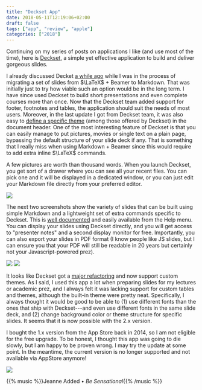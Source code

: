 ```yaml
---
title: "Deckset App"
date: 2018-05-11T12:19:06+02:00
draft: false
tags: ["app", "review", "apple"]
categories: ["2018"]
---
```


Continuing on my series of posts on applications I like (and use most of the time), here is [Deckset](https://www.decksetapp.com), a simple yet effective application to build and deliver gorgeous slides.

<!--more-->

I already discussed Decket [a while ago](/post/from-beamer-to-deckset) while I was in the process of migrating a set of slides from $\LaTeX$ + Beamer to Markdown. That was initially just to try how viable such an option would be in the long term. I have since used Deckset to build short presentations and even complete courses more than once. Now that the Deckset team added support for footer, footnotes and tables, the application should suit the needs of most users. Moreover, in the last update I got from Deckset team, it was also easy to [define a specific theme](https://docs.decksetapp.com/English.lproj/Customization/01-configuration-commands.html) (among those offered by Deckset) in the document header. One of the most interesting feature of Deckset is that you can easily manage to put pictures, movies or single text on a plain page, bypassing the default structure of your slide deck if any. That is something that I really miss when using Markdown + Beamer since this would require to add extra inline $\LaTeX$ commands.

A few pictures are worth than thousand words. When you launch Deckset, you get sort of a drawer where you can see all your recent files. You can pick one and it will be displayed in a dedicated window, or you can just edit your Markdown file directly from your preferred editor.

![](/img/2018-05-11-12-34-32.png)

The next two screenshots show the variety of slides that can be built using simple Markdown and a lightweight set of extra commands specific to Deckset. This is [well documented](https://www.decksetapp.com/help/) and easily available from the Help menu. You can display your slides using Deckset directly, and you will get access to "presenter notes" and a second display monitor for free. Importantly, you can also export your slides in PDF format (I know people like JS slides, but I can ensure you that your PDF will still be readable in 20 years but certainly not your Javascript-powered prez).

![](/img/2018-05-11-12-34-42.png)
![](/img/2018-05-11-12-35-42.png)

It looks like Deckset got a [major refactoring](https://www.decksetapp.com/2/) and now support custom themes. As I said, I used this app a lot when preparing slides for my lectures or academic prez, and I always felt it was lacking support for custom tables and themes, although the built-in theme were pretty neat. Specifically, I always thought it would be good to be able to (1) use different fonts than the ones that ship with Deckset---and even use different fonts in the same slide deck, and (2) change background color or theme structure for specific slides. It seems that it is now possible with the 2.x version.

I bought the 1.x version from the App Store back in 2014, so I am not eligible for the free upgrade. To be honest, I thought this app was going to die slowly, but I am happy to be proven wrong. I may try the update at some point. In the meantime, the current version is no longer supported and not available via AppStore anymore!

![](/img/2018-05-11-12-34-11.png)

{{% music %}}Jeanne Added • _Be Sensational_{{% /music %}}
